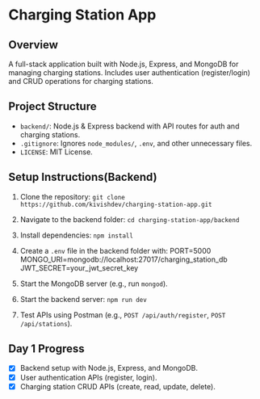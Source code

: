 # Charging Station App


## Overview
A full-stack application built with Node.js, Express, and MongoDB for managing charging stations. Includes user authentication (register/login) and CRUD operations for charging stations.

## Project Structure
- `backend/`: Node.js & Express backend with API routes for auth and charging stations.
- `.gitignore`: Ignores `node_modules/`, `.env`, and other unnecessary files.
- `LICENSE`: MIT License.

## Setup Instructions(Backend)
1. Clone the repository: `git clone https://github.com/kivishdev/charging-station-app.git`
2. Navigate to the backend folder: `cd charging-station-app/backend`
3. Install dependencies: `npm install`
4. Create a `.env` file in the backend folder with:
PORT=5000
MONGO_URI=mongodb://localhost:27017/charging_station_db
JWT_SECRET=your_jwt_secret_key

5. Start the MongoDB server (e.g., run `mongod`).
6. Start the backend server: `npm run dev`
7. Test APIs using Postman (e.g., `POST /api/auth/register`, `POST /api/stations`).

## Day 1 Progress
- [x] Backend setup with Node.js, Express, and MongoDB.
- [x] User authentication APIs (register, login).
- [x] Charging station CRUD APIs (create, read, update, delete).